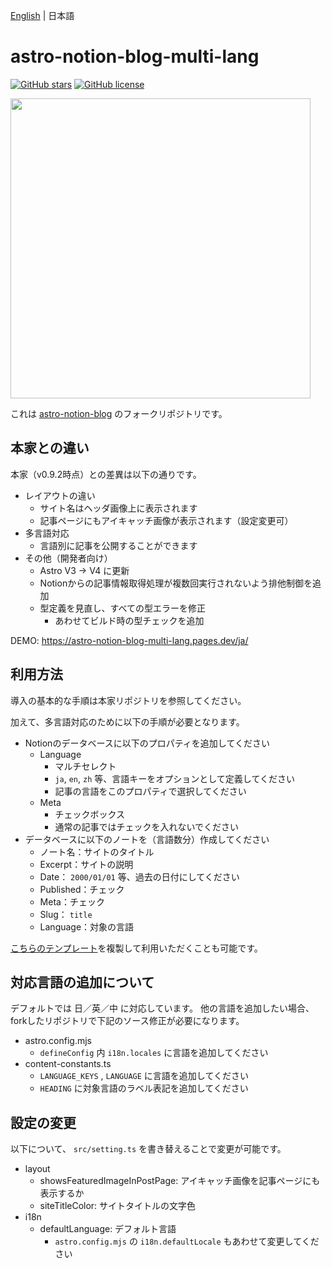[English](README.md) | 日本語

# astro-notion-blog-multi-lang

[![GitHub stars](https://img.shields.io/github/stars/oika/astro-notion-blog-multi-lang)](https://github.com/oika/astro-notion-blog-multi-lang/stargazers)
[![GitHub license](https://img.shields.io/github/license/oika/astro-notion-blog-multi-lang)](https://github.com/oika/astro-notion-blog-multi-lang/blob/main/LICENSE)

<img src="https://user-images.githubusercontent.com/1063435/213838069-c9654c32-ec9b-4e82-a3b5-2acbd665b16a.png" width="480">

これは [astro-notion-blog](https://github.com/otoyo/astro-notion-blog) のフォークリポジトリです。

## 本家との違い

本家（v0.9.2時点）との差異は以下の通りです。

* レイアウトの違い
   * サイト名はヘッダ画像上に表示されます
   * 記事ページにもアイキャッチ画像が表示されます（設定変更可）
* 多言語対応
   * 言語別に記事を公開することができます
* その他（開発者向け）
   * Astro V3 -> V4 に更新
   * Notionからの記事情報取得処理が複数回実行されないよう排他制御を追加
   * 型定義を見直し、すべての型エラーを修正
      * あわせてビルド時の型チェックを追加

DEMO: https://astro-notion-blog-multi-lang.pages.dev/ja/

## 利用方法

導入の基本的な手順は本家リポジトリを参照してください。

加えて、多言語対応のために以下の手順が必要となります。

* Notionのデータベースに以下のプロパティを追加してください
   * Language
      * マルチセレクト
      * `ja`, `en`, `zh` 等、言語キーをオプションとして定義してください
      * 記事の言語をこのプロパティで選択してください
   * Meta
      * チェックボックス
      * 通常の記事ではチェックを入れないでください
* データベースに以下のノートを（言語数分）作成してください
   * ノート名：サイトのタイトル
   * Excerpt：サイトの説明
   * Date： `2000/01/01` 等、過去の日付にしてください
   * Published：チェック
   * Meta：チェック
   * Slug： `title` 
   * Language：対象の言語

[こちらのテンプレート](https://oika.notion.site/3a180019423a4a66b6a9ab86b29b3ce7?v=4bd53dbb03ff48e584790b1cbf0a6a84)を複製して利用いただくことも可能です。

## 対応言語の追加について

デフォルトでは 日／英／中 に対応しています。
他の言語を追加したい場合、forkしたリポジトリで下記のソース修正が必要になります。

* astro.config.mjs
   * `defineConfig` 内 `i18n.locales` に言語を追加してください
* content-constants.ts
   * `LANGUAGE_KEYS` , `LANGUAGE` に言語を追加してください
   *  `HEADING` に対象言語のラベル表記を追加してください

## 設定の変更

以下について、 `src/setting.ts` を書き替えることで変更が可能です。

* layout
   * showsFeaturedImageInPostPage: アイキャッチ画像を記事ページにも表示するか
   * siteTitleColor: サイトタイトルの文字色
* i18n
   * defaultLanguage: デフォルト言語
      * `astro.config.mjs` の `i18n.defaultLocale` もあわせて変更してください